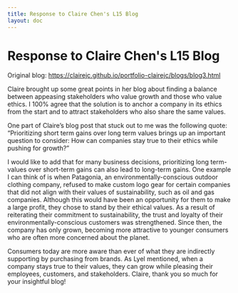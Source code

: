 ```yaml
---
title: Response to Claire Chen's L15 Blog
layout: doc
---
```


# Response to Claire Chen's L15 Blog

Original blog: https://clairejc.github.io/portfolio-clairejc/blogs/blog3.html

Claire brought up some great points in her blog about finding a balance between appeasing stakeholders who value growth and those who value ethics. I 100% agree that the solution is to anchor a company in its ethics from the start and to attract stakeholders who also share the same values. 

One part of Claire’s blog post that stuck out to me was the following quote: “Prioritizing short term gains over long term values brings up an important question to consider: How can companies stay true to their ethics while pushing for growth?”

I would like to add that for many business decisions, prioritizing long term-values over short-term gains can also lead to long-term gains. One example I can think of is when Patagonia, an environmentally-conscious outdoor clothing company, refused to make custom logo gear for certain companies that did not align with their values of sustainability, such as oil and gas companies. Although this would have been an opportunity for them to make a large profit, they chose to stand by their ethical values. As a result of reiterating their commitment to sustainability, the trust and loyalty of their environmentally-conscious customers was strengthened. Since then, the company has only grown, becoming more attractive to younger consumers who are often more concerned about the planet.

Consumers today are more aware than ever of what they are indirectly supporting by purchasing from brands. As Lyel mentioned, when a company stays true to their values, they can grow while pleasing their employees, customers, and stakeholders. Claire, thank you so much for your insightful blog!
